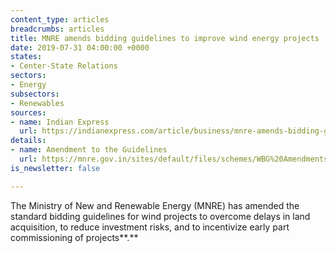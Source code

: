 ```yaml
---
content_type: articles
breadcrumbs: articles
title: MNRE amends bidding guidelines to improve wind energy projects
date: 2019-07-31 04:00:00 +0000
states:
- Center-State Relations
sectors:
- Energy
subsectors:
- Renewables
sources:
- name: Indian Express
  url: https://indianexpress.com/article/business/mnre-amends-bidding-guidelines-to-improve-wind-energy-projects-5849701/
details:
- name: Amendment to the Guidelines
  url: https://mnre.gov.in/sites/default/files/schemes/WBG%20Amendments%20gazette.pdf
is_newsletter: false

---
```

The Ministry of New and Renewable Energy (MNRE) has amended the standard bidding guidelines for wind projects to overcome delays in land acquisition, to reduce investment risks, and to incentivize early part commissioning of projects**.**
